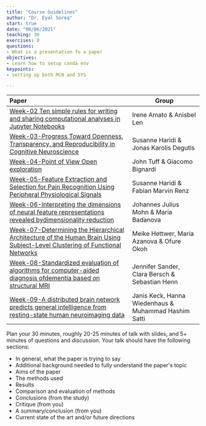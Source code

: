 ```yaml
---
title: "Course Guidelines"
author: "Dr. Eyal Soreq" 
start: true
date: "08/06/2021"
teaching: 30
exercises: 0
questions:
- What is a presentation fo a paper 
objectives:
- Learn how to setup conda env 
keypoints:
- setting up both MCN and SYS

---
```



| Paper | Group | 
| :---- | ----  | 
| [Week-02 Ten simple rules for writing and sharing computational analyses in Jupyter Notebooks]('../files/Week-02.pdf')      | Irene Amato &  Anisbel Len |
|[Week-03-Progress Toward Openness, Transparency, and Reproducibility in Cognitive Neuroscience]('../files/Week-03.pdf') |Susanne Haridi &  Jonas Karolis Degutis | 
| [Week-04-Point of View Open exploration]('../files/Week-04.pdf') | John Tuff  & Giacomo Bignardi | 
| [Week-05-Feature Extraction and Selection for Pain Recognition Using Peripheral Physiological Signals]('../files/Week-05.pdf') | Susanne Haridi & Fabian Marvin Renz |
| [Week-06-Interpreting the dimensions of neural feature representations revealed bydimensionality reduction]('../files/Week-06.pdf') | Johannes Julius Mohn &  Maria Badanova |
| [Week-07-Determining the Hierarchical Architecture of the Human Brain Using Subject-Level Clustering of Functional Networks]('../files/Week-07.pdf') |Meike Hettwer, Maria Azanova & Ofure Okoh |
| [Week-08-Standardized evaluation of algorithms for computer-aided diagnosis ofdementia based on structural MRI]('../files/Week-08.pdf')  | Jennifer Sander, Clara Bersch & Sebastian Henn  |
| [Week-09-A distributed brain network predicts general intelligence from resting-state human neuroimaging data]('../files/Week-09.pdf') | Janis Keck, Hanna Wiedenhaus  &  Muhammad Hashim Satti   |



Plan your 30 minutes, roughly 20-25 minutes of talk with slides, and 5+ minutes of questions and discussion.
Your talk should have the following sections: 

- In general, what the paper is trying to say
- Additional background needed to fully understand the paper's topic 
- Aims of the paper
- The methods used
- Results
- Comparison and evaluation of methods
- Conclusions (from the study)
- Critique (from you)
- A summary/conclusion (from you)
- Current state of the art and/or future directions

